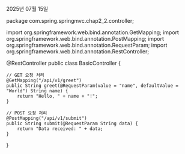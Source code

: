 2025년 07월 15일

package com.spring.springmvc.chap2_2.controller;

import org.springframework.web.bind.annotation.GetMapping;
import org.springframework.web.bind.annotation.PostMapping;
import org.springframework.web.bind.annotation.RequestParam;
import org.springframework.web.bind.annotation.RestController;

@RestController
public class BasicController {

    // GET 요청 처리
    @GetMapping("/api/v1/greet")
    public String greet(@RequestParam(value = "name", defaultValue = "World") String name) {
        return "Hello, " + name + "!";
    }

    // POST 요청 처리
    @PostMapping("/api/v1/submit")
    public String submit(@RequestParam String data) {
        return "Data received: " + data;
    }
}
